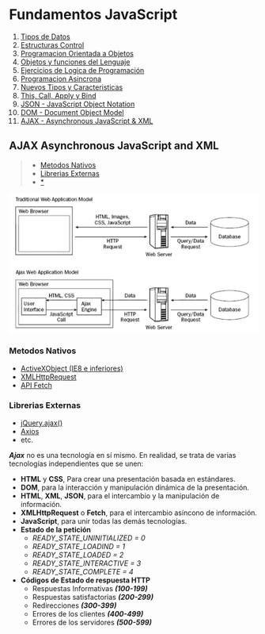 # Fundamentos JavaScript

1.  [Tipos de Datos](01_tipos_de_datos.md)
1.  [Estructuras Control](02_estructuras_control.md)
1.  [Programacion Orientada a Objetos](03_poo.md)
1.  [Objetos y funciones del Lenguaje](04_objetos_y_funciones.md)
1.  [Ejercicios de Logica de Programación](05_ejercicios_logica.md)
1.  [Programacion Asincrona](06_programacion_asincrona.md)
1.  [Nuevos Tipos y Caracteristicas](07_nuevos_tipos_y_caracteristicas.md)
1.  [This, Call, Apply y Bind](08_this_call_apply_bind.md)
1.  [JSON - JavaScript Object Notation](09_json.md)
1.  [DOM - Document Object Model](10_dom.md)
1.  [AJAX - Asynchronous JavaScript & XML](11_ajax.md)

## AJAX Asynchronous JavaScript and XML

> -   [Metodos Nativos](11_ajax.md#metodos-nativos)
> -   [Librerias Externas](11_ajax.md#librerias-externas)
> -   [\*](11_ajax.md)

![AJAX](assets/img/ajax.png)

### Metodos Nativos

-   [ActiveXObject (IE8 e inferiores)]()
-   [XMLHttpRequest]()
-   [API Fetch]()

### Librerias Externas

-   [jQuery.ajax()]()
-   [Axios]()
-   etc.

**_Ajax_** no es una tecnología en sí mismo. En realidad, se trata de varias tecnologías independientes que se unen:

-   **HTML** y **CSS**, Para crear una presentación basada en estándares.
-   **DOM**, para la interacción y manipulación dinámica de la presentación.
-   **HTML**, **XML**, **JSON**, para el intercambio y la manipulación de información.
-   **XMLHttpRequest** o **Fetch**, para el intercambio asíncono de información.
-   **JavaScript**, para unir todas las demás tecnologías.
-   **Estado de la petición**
    -   _*READY_STATE_UNINITIALIZED = 0*_
    -   _*READY_STATE_LOADIND = 1*_
    -   _*READY_STATE_LOADED = 2*_
    -   _*READY_STATE_INTERACTIVE = 3*_
    -   _*READY_STATE_COMPLETE = 4*_
-   **Códigos de Estado de respuesta HTTP**
    -   Respuestas Informativas **_(100-199)_**
    -   Respuestas satisfactorias **_(200-299)_**
    -   Redirecciones **_(300-399)_**
    -   Errores de los clientes **_(400-499)_**
    -   Errores de los servidores **_(500-599)_**

<br>
<br>
<br>
<br>
<br>
<br>
